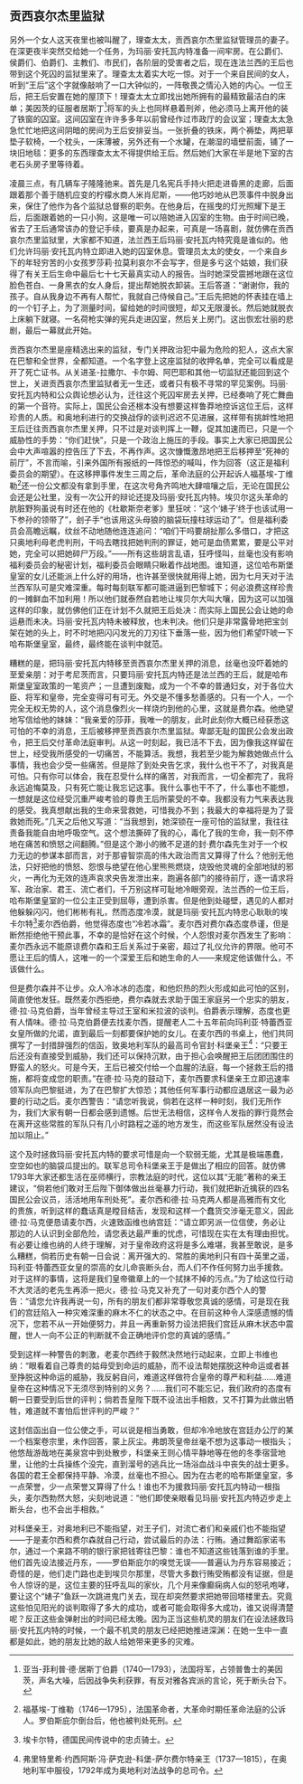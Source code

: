 ## 贡西哀尔杰里监狱

另外一个女人这天夜里也被叫醒了，理查太太，贡西哀尔杰里监狱管理员的妻子。在深更夜半突然交给她一个任务，为玛丽·安托瓦内特准备一间牢房。在公爵们、侯爵们、伯爵们、主教们、市民们，各阶层的受害者之后，现在连法兰西的王后也带到这个死囚的监狱里来了。理查太太着实大吃一惊。对于一个来自民间的女人，听到“王后”这个字就像敲响了一口大钟似的，一阵敬畏之情沁入她的内心。一位王后，把王后安置在她的屋顶下！理查太太立即找出她所拥有的最精致最洁白的床单；美因茨的征服者居斯丁[^1]将军的头上也同样悬着刑斧，他必须马上离开他的装了铁窗的囚室。这间囚室在许许多多年以前曾经作过市政厅的会议室；理查太太急急忙忙地把这间阴暗的房间为王后安排妥当。一张折叠的铁床，两个褥垫，两把草垫子软椅，一个枕头，一床薄被，另外还有一个水罐，在潮湿的墙壁前面，铺了一块旧地毯：更多的东西理查太太不得提供给王后。然后她们大家在半是地下室的古老石头房子里等待着。

凌晨三点，有几辆车子隆隆驰来。首先是几名宪兵手持火把走进昏黑的走廊，后面跟着那个善于随机应变的柠檬水商人米肖尼斯，——他巧妙地从巴茨事件中脱身出来，保住了他作为各个监狱总督察的职务。在他身后，在摇曳的灯光照耀下是王后，后面跟着她的一只小狗，这是唯一可以陪她进入囚室的生物。由于时间已晚，省去了王后通常该办的登记手续，要真是办起来，可真是一场喜剧，就仿佛在贡西哀尔杰里监狱里，大家都不知道，法兰西王后玛丽·安托瓦内特究竟是谁似的。他们允许玛丽·安托瓦内特立即进入她的囚室休息。管理员太太的使女，一个来自乡下的年轻穷苦的小女孩罗莎莉·拉莫利哀尔不会写字，但是多亏这个姑娘，我们获得了有关王后生命中最后七十七天最真实动人的报告。当时她深受震撼地跟在这位脸色苍白、一身黑衣的女人身后，提出帮她脱衣卸装。王后答道：“谢谢你，我的孩子。自从我身边不再有人帮忙，我就自己侍候自己。”王后先把她的怀表挂在墙上的一个钉子上，为了测量时间，留给她的时间很短，却又无限漫长。然后她就脱衣上床躺下就寝。一名荷枪实弹的宪兵走进囚室，然后关上房门。这出恢宏壮丽的悲剧，最后一幕就此开始。

贡西哀尔杰里是座精选出来的监狱，专门关押政治犯中最为危险的犯人，这点大家在巴黎和全世界，全都知道。一个名字登上这座监狱的收押名单，完全可以看成是开了死亡证书。从关进圣-拉撒尔、卡尔姆、阿巴耶和其他一切监狱还能回到这个世上，关进贡西哀尔杰里监狱者无一生还，或者只有极不寻常的罕见案例。玛丽·安托瓦内特和公众舆论想必认为，迁往这个死囚牢房去关押，已经奏响了死亡舞曲的第一个音符。实际上，国民公会还根本没有想要这样鲁莽地控诉这位王后，这样珍贵的人质。和奥地利进行的交换战俘的谈判迟迟不见进展，这样带有挑衅性地把王后迁往贡西哀尔杰里关押，只不过是对谈判挥上一鞭，促其加速而已，只是一个威胁性的手势：“你们赶快”，只是一个政治上施压的手段。事实上大家已把国民公会中大声喧嚣的控告压了下去，不再作声。这次慷慨激昂地把王后移押至“死神的前厅”，不言而喻，引来外国所有报纸的一阵惊恐的喊叫，作为回答（这正是福利委员会的期望）。在这移押事件发生三周之后，革命法庭的公开起诉人福基埃-丁维勒[^2]还一份公文都没有拿到手里，在这次号角齐鸣地大肆喧嚷之后，无论在国民公会还是公社里，没有一次公开的辩论还提及玛丽·安托瓦内特。埃贝尔这头革命的肮脏野狗虽说有时还在他的《杜歇斯奈老爹》里狂吠：“这个‘婊子’终于也该试用一下参孙的领带了”，刽子手“也该用这头母狼的脑袋玩撞柱球运动了”。但是福利委员会高瞻远瞩，纹丝不动地随他连连追问：“咱们干吗要胡扯那么多借口，才把这只奥地利母老虎判刑，干吗去瞎找把她判刑的罪证，她可是血债累累，要是公平对她，完全可以把她碎尸万段。”——所有这些胡言乱语，狂呼怪叫，丝毫也没有影响福利委员会的秘密计划，福利委员会眼睛只瞅着作战地图。谁知道，这位哈布斯堡皇室的女儿还能派上什么好的用场，也许甚至很快就用得上她，因为七月天对于法兰西军队可是灾难深重。每时每刻联军都可能进逼到巴黎城下；何必浪费这样珍贵的一摊鲜血不加利用！所以他们就泰然自若地让埃贝尔大叫大嚷，因为这可以加强这样的印象，就仿佛他们正在计划不久就把王后处决：而实际上国民公会让她的命运悬而未决。玛丽·安托瓦内特未被释放，也未判决。他们只是非常露骨地把宝剑架在她的头上，时不时地把闪闪发光的刀刃往下垂落一些，因为他们希望吓唬一下哈布斯堡皇室，最终，最终能在谈判中就范。

糟糕的是，把玛丽·安托瓦内特移至贡西哀尔杰里关押的消息，丝毫也没吓着她的至爱亲朋：对于考尼茨而言，只要玛丽·安托瓦内特还是法兰西的王后，就是哈布斯堡皇室政策的一笔资产；一旦遭到废黜，成为一个不幸的普通妇女，对于各位大臣、将军和皇帝，完全变得可有可无。外交是不懂多愁善感的。只有一个人，一个完全无权无势的人，这个消息像烈火一样烧灼到他的心里，这就是费尔森。他绝望地写信给他的妹妹：“我亲爱的莎菲，我唯一的朋友，此时此刻你大概已经获悉这可怕的不幸的消息，王后被移押至贡西哀尔杰里监狱。卑鄙无耻的国民公会发出政令，把王后交付革命法庭审判。从这一时刻起，我已活不下去，因为像我这样留在世上，经受我所感受的一切痛苦，不能算活。我想，我若至少能为解救她做点什么事情，我也会少受一些痛苦。但是除了到处央告乞求，我什么也干不了，对我真是可怕。只有你可以体会，我在忍受什么样的痛苦，对我而言，一切全都完了，我将永远追悔莫及，只有死亡能让我忘记这事。我什么事也干不了，什么事也不能想，一想就是这位经受沉重严峻考验的尊贵王后所蒙受的不幸。我都没有力气来表达我的感受。我真想献出我的生命来营救她，可惜我办不到；我最大的幸福将是为了营救她而死。”几天之后他又写道：“当我想到，她深锁在一座可怕的监狱里，我往往责备我能自由地呼吸空气。这个想法撕碎了我的心，毒化了我的生命，我一刻不停地在痛苦和愤怒之间翻腾。”但是这个渺小的微不足道的封·费尔森先生对于一个权力无边的参谋本部而言，对于那睿智崇高的伟大政治而言又算得了什么？他别无他法，只好把他的愤怒、怨恨与绝望在他心里熊熊燃烧，烧毁他灵魂的全部地狱的邪火，一再化为无效的连声哀求央告发泄出来，跑遍各部门的接待前厅，逐一请求将军、政治家、君王、流亡者们，千万别这样可耻地冷眼旁观，法兰西的一位王后，哈布斯堡皇室的一位公主正受到屈辱，遭到杀害。但是他到处碰壁，遇见的人都对他躲躲闪闪，他们彬彬有礼，然而态度冷漠，就是玛丽·安托瓦内特忠心耿耿的埃卡尔特[^3]麦尔西伯爵，他觉得态度也“冷若冰霜”。麦尔西对费尔森态度恭谨，但是断然拒绝他干预此事，不幸的是恰好在这个时候，个人怨恨对麦尔西发生了影响：麦尔西永远不能原谅费尔森和王后关系过于亲密，超过了礼仪允许的界限。他可不愿让王后的情人，这唯一的一个深爱王后和她生命的人——来规定他该做什么，不该做什么。

但是费尔森并不让步。众人冷冰冰的态度，和他炽热的烈火形成如此可怕的区别，简直使他发狂。既然麦尔西拒绝，费尔森就去求助于国王家庭另一个忠实的朋友，德·拉·马克伯爵，当年曾经主导过王室和米拉波的谈判。伯爵表示理解，态度也更有人情味。德·拉·马克伯爵便去找麦尔西，提醒老人二十五年前向玛利亚·特蕾西亚女皇所做的允诺，直到最后一刻都要保护她的女儿。在麦尔西的书桌上，他们共同撰写了一封措辞强烈的信函，致奥地利军队的最高司令官封·科堡亲王[^4]：“只要王后还没有直接受到威胁，我们还可以保持沉默，由于担心会唤醒把王后团团围住的野蛮人的怒火。可是今天，王后已被交付给一个血腥的法庭，每一个拯救王后的措施，都将变成您的职责。”在德·拉·马克的鼓动下，麦尔西要求科堡亲王立即迅速率领军队向巴黎挺进，为了在巴黎扩大惊恐；其他任何军事行动都应退居这一最为必要的行动之后。麦尔西警告：“请您听我说，倘若在这样一种时刻，我们无所作为，我们大家有朝一日都会感到遗憾。后世无法相信，这样令人发指的罪行竟然会在离开这些常胜的军队只有几小时路程之遥的地方发生，而这些军队居然没有设法加以阻止。”

这个及时拯救玛丽·安托瓦内特的要求可惜是向一个软弱无能，尤其是极端愚蠢，空空如也的脑袋瓜提出的。联军总司令科堡亲王于是做出了相应的回答。就仿佛1793年大家还都生活在巫师横行，宗教法庭的时代，这位以其“无能”著称的亲王建议，“倘若他们敢对王后陛下御体做出丝毫暴力行动，我们就把新近擒获的四名国民公会议员，活活地用车刑处死”。麦尔西和德·拉·马克两人都是高雅而有文化的贵族，听到这样的蠢话真是瞠目结舌，发现和这样一个蠢货交涉毫无意义，因此德·拉·马克便恳请麦尔西，火速致函维也纳宫廷：“请立即另派一位信使，务必让那边的人认识到全部危险，请您表达最严重的忧虑，可惜现在实在太有理由担忧。有必要让维也纳的人终于理解，对于皇帝政府这将是多么难堪，我甚至敢说，是多么糟糕，倘若历史有朝一日会说：离开强大的、常胜的奥地利只有四十英里之遥，玛利亚·特蕾西亚女皇的崇高的女儿命丧断头台，而人们不作任何努力出手援救。对于这样的事情，这将是我们皇帝徽章上的一个拭抹不掉的污点。”为了给这位行动不大灵活的老先生再添一把火，德·拉·马克又补充了一句对麦尔西个人的警告：“请您允许我再说一句，所有的朋友们都非常尊敬您真诚的感情，可是现在我们的宫廷陷入一种灾难深重的麻木不仁的状态之中。在目前这种令人深感遗憾的情况下，您若不从一开始便努力，并且一再重新努力设法把我们宫廷从麻木状态中震醒，世人一向不公正的判断就不会正确地评价您的真诚的感情。”

受到这样一种警告的刺激，老麦尔西终于毅然决然地行动起来，立即上书维也纳：“眼看着自己尊贵的姑母受到命运的威胁，而不设法帮她摆脱这种命运或者甚至挣脱这种命运的威胁，我反躬自问，难道这样做符合皇帝的尊严和利益……难道皇帝在这种情况下无须尽到特别的义务？……我们可不能忘记，我们政府的态度有朝一日要受到后世的评判；倘若吾皇陛下既不设法出手相救，又不打算为此做出牺牲，难道就不害怕后世评判的严峻？”

这封信函出自一位公使之手，可以说是相当勇敢，但却冷冷地放在宫廷办公厅的某一个档案卷宗里，未作回答，蒙上灰尘。弗朗茨皇帝丝毫不想为这事动一根指头；他悠哉游哉地在美泉宫中到处散步，科堡亲王则心情平静地等在他的冬季宿营地里，让他的士兵操练个没完，直到溜号的逃兵比一场浴血战斗中丧失的战士更多。各国的君王全都保持平静、冷漠，丝毫也不担心。因为在古老的哈布斯堡皇室，多一点荣誉，少一点荣誉又算得了什么！谁也不为援救玛丽·安托瓦内特动一根指头，麦尔西勃然大怒，尖刻地说道：“他们即使亲眼看见玛丽·安托瓦内特迈步走上断头台，也不会出手相救。”

对科堡亲王，对奥地利已不能指望，对王子们，对流亡者们和亲戚们也不能指望——于是麦尔西和费尔森就自己行动，尝试最后的办法：行贿。通过舞蹈家诺韦尔，通过一个来路不明的银行家把钱寄往巴黎：谁也不知道这些钱落到谁的手里。他们首先设法接近丹东，——罗伯斯庇尔的嗅觉无误——普遍认为丹东容易接近；奇怪的是，他们走门路也走到埃贝尔那里，尽管大多数行贿受贿都没有证据，但是令人惊讶的是，这位主要的狂呼乱叫的家伙，几个月来像癫痫病人似的怒吼咆哮，要让这个“婊子”鱼跃一次跳进鬼门关去，现在却突然要求把她带回塔楼里去。究竟这些怕见阳光的谈判取得了多大的成功，或者可能会取得多大成功，谁又说得清楚呢？反正这些金弹射出的时间已经太晚。因为正当这些机灵的朋友们在设法拯救玛丽·安托瓦内特的时候，一个最不机灵的朋友已经把她推进深渊：在她一生中一直都是如此，她的朋友比她的敌人给她带来更多的灾难。

[^1]: 亚当-菲利普·德·居斯丁伯爵（1740—1793），法国将军，占领普鲁士的美因茨，声名大噪，后因战争失利获罪，有反对雅各宾派的言论，死于断头台下。
[^2]: 福基埃-丁维勒（1746—1795），法国革命者，大革命时期任革命法庭的公诉人。罗伯斯庇尔倒台后，他也被判处死刑。
[^3]: 埃卡尔特，德国民间传说中的忠贞骑士。
[^4]: 弗里特里希·约西阿斯·冯·萨克逊-科堡-萨尔费尔特亲王（1737—1815），在奥地利军中服役，1792年成为奥地利对法战争的总司令。
